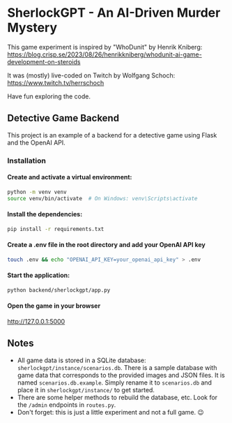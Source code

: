 # SherlockGPT - An AI-Driven Murder Mystery

This game experiment is inspired by "WhoDunit" by Henrik Kniberg:
https://blog.crisp.se/2023/08/26/henrikkniberg/whodunit-ai-game-development-on-steroids

It was (mostly) live-coded on Twitch by Wolfgang Schoch: https://www.twitch.tv/herrschoch

Have fun exploring the code.

## Detective Game Backend

This project is an example of a backend for a detective game using Flask and the OpenAI API.

### Installation

#### Create and activate a virtual environment:

```sh
python -m venv venv
source venv/bin/activate  # On Windows: venv\Scripts\activate
```

#### Install the dependencies:

```sh
pip install -r requirements.txt
```

#### Create a .env file in the root directory and add your OpenAI API key

```sh
touch .env && echo "OPENAI_API_KEY=your_openai_api_key" > .env
```

#### Start the application:

```sh
python backend/sherlockgpt/app.py
```

#### Open the game in your browser

http://127.0.0.1:5000

## Notes

- All game data is stored in a SQLite database: `sherlockgpt/instance/scenarios.db`. There is a sample database with game data that corresponds to the provided images and JSON files. It is named `scenarios.db.example`. Simply rename it to `scenarios.db` and place it in `sherlockgpt/instance/` to get started.
- There are some helper methods to rebuild the database, etc. Look for the `/admin` endpoints in `routes.py`.
- Don't forget: this is just a little experiment and not a full game. 😉
